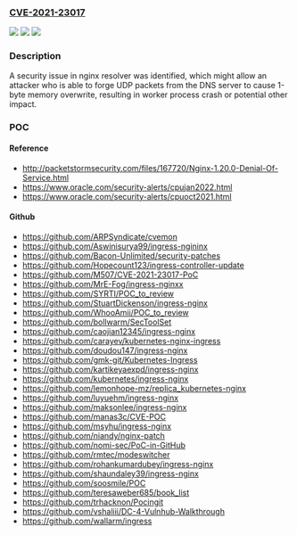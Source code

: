 ### [CVE-2021-23017](https://cve.mitre.org/cgi-bin/cvename.cgi?name=CVE-2021-23017)
![](https://img.shields.io/static/v1?label=Product&message=Nginx%20Web%20Server%2C%20Nginx%20Plus&color=blue)
![](https://img.shields.io/static/v1?label=Version&message=n%2Fa&color=blue)
![](https://img.shields.io/static/v1?label=Vulnerability&message=CWE-193&color=brighgreen)

### Description

A security issue in nginx resolver was identified, which might allow an attacker who is able to forge UDP packets from the DNS server to cause 1-byte memory overwrite, resulting in worker process crash or potential other impact.

### POC

#### Reference
- http://packetstormsecurity.com/files/167720/Nginx-1.20.0-Denial-Of-Service.html
- https://www.oracle.com/security-alerts/cpujan2022.html
- https://www.oracle.com/security-alerts/cpuoct2021.html

#### Github
- https://github.com/ARPSyndicate/cvemon
- https://github.com/Aswinisurya99/ingress-ngininx
- https://github.com/Bacon-Unlimited/security-patches
- https://github.com/Hopecount123/ingress-controller-update
- https://github.com/M507/CVE-2021-23017-PoC
- https://github.com/MrE-Fog/ingress-nginxx
- https://github.com/SYRTI/POC_to_review
- https://github.com/StuartDickenson/ingress-nginx
- https://github.com/WhooAmii/POC_to_review
- https://github.com/bollwarm/SecToolSet
- https://github.com/caojian12345/ingress-nginx
- https://github.com/carayev/kubernetes-nginx-ingress
- https://github.com/doudou147/ingress-nginx
- https://github.com/gmk-git/Kubernetes-Ingress
- https://github.com/kartikeyaexpd/ingress-nginx
- https://github.com/kubernetes/ingress-nginx
- https://github.com/lemonhope-mz/replica_kubernetes-nginx
- https://github.com/luyuehm/ingress-nginx
- https://github.com/maksonlee/ingress-nginx
- https://github.com/manas3c/CVE-POC
- https://github.com/msyhu/ingress-nginx
- https://github.com/niandy/nginx-patch
- https://github.com/nomi-sec/PoC-in-GitHub
- https://github.com/rmtec/modeswitcher
- https://github.com/rohankumardubey/ingress-nginx
- https://github.com/shaundaley39/ingress-nginx
- https://github.com/soosmile/POC
- https://github.com/teresaweber685/book_list
- https://github.com/trhacknon/Pocingit
- https://github.com/vshaliii/DC-4-Vulnhub-Walkthrough
- https://github.com/wallarm/ingress

